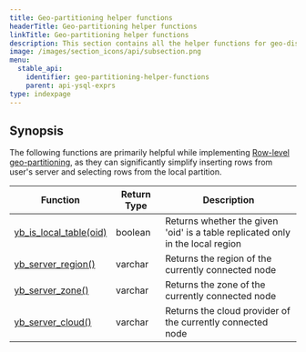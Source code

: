 ```yaml
---
title: Geo-partitioning helper functions
headerTitle: Geo-partitioning helper functions
linkTitle: Geo-partitioning helper functions
description: This section contains all the helper functions for geo-distribution.
image: /images/section_icons/api/subsection.png
menu:
  stable_api:
    identifier: geo-partitioning-helper-functions
    parent: api-ysql-exprs
type: indexpage
---
```


## Synopsis

The following functions are primarily helpful while implementing [Row-level geo-partitioning](../../../../explore/multi-region-deployments/row-level-geo-partitioning/), as they can significantly simplify inserting rows from user's server and selecting rows from the local partition.

| Function | Return Type |Description |
|-----------|------------|-------------|
| [yb_is_local_table(oid)](func_yb_is_local_table) | boolean | Returns whether the given 'oid' is a table replicated only in the local region |
| [yb_server_region()](func_yb_server_region) | varchar | Returns the region of the currently connected node |
| [yb_server_zone()](func_yb_server_zone) | varchar | Returns the zone of the currently connected node |
| [yb_server_cloud()](func_yb_server_cloud) | varchar | Returns the cloud provider of the currently connected node |
